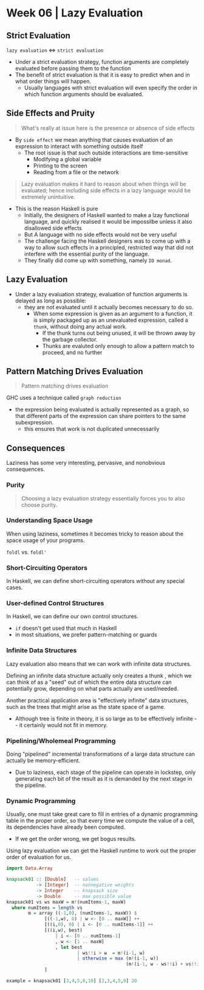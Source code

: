 # Week 06 | Lazy Evaluation

## Strict Evaluation

`lazy evaluation` <=> `strict evaluation`

- Under a strict evaluation strategy, function arguments are completely evaluated before passing them to the function
- The benefit of strict evaluation is that it is easy to predict when and in what order things will happen. 
  - Usually languages with strict evaluation will even specify the order in which function arguments should be evaluated. 

## Side Effects and Pruity

> What's really at issue here is the presence or absence of side effects
- By `side effect` we mean anything that causes evaluation of an expression to interact with something outside itself
  - The root issue is that such outside interactions are time-sensitive
    - Modifying a global variable
    - Printing to the screen
    - Reading from a file or the network

> Lazy evaluation makes it hard to reason about when things will be evaluated; hence including side effects in a lazy language would be extremely unintuitive. 
- This is the reason Haskell is pure
  - Initially, the designers of Haskell wanted to make a lzay functional language, and quickly realised it would be impossilbe unless it also disallowed side effects
  - But A language with no side effects would not be very useful 
  - The challenge facing the Haskell designers was to come up with a way to allow such effects in a principled, restricted way that did not interfere with the essential purity of the language. 
  - They finally did come up with something, namely `IO monad`. 


## Lazy Evaluation

- Under a lazy evaluation strategy, evaluation of function arguments is delayed as long as possible: 
  - they are not evaluated until it actually becomes necessary to do so.
    - When some expression is given as an argument to a function, it is simply packaged up as an unevaluated expression, called a `thunk`, without doing any actual work.
      - If the thunk turns out being unused, it will be thrown away by the garbage collector.
      - Thunks are evaluted only enough to allow a pattern match to proceed, and no further

## Pattern Matching Drives Evaluation

> Pattern matching drives evaluation

GHC uses a technique called `graph reduction`
- the expression being evaluated is actually represented as a graph, so that different parts of the expression can share pointers to the same subexpression. 
  - this ensures that work is not duplicated unnecessarily


## Consequences

Laziness has some very interesting, pervasive, and nonobvious consequences.

### Purity

> Choosing a lazy evaluation strategy essentially forces you to also choose purity. 


### Understanding Space Usage

When using laziness, sometimes it becomes tricky to reason about the space usage of your programs.

`foldl` vs. `foldl'`

### Short-Circuiting Operators

In Haskell, we can define short-circuiting operators without any special cases. 


### User-defined Control Structures

In Haskell, we can define our own control structures. 
- `if` doesn't get used that much in Haskell
- in most situations, we prefer pattern-matching or guards


### Infinite Data Structures

Lazy evaluation also means that we can work with infinite data structures. 

Defining an infinite data structure actually only creates a thunk , which we can think of as a "seed" out of which the entire data structure can potentially grow, depending on what parts actually are used/needed. 

Another practical application area is "effectively infinite" data structures, such as the trees that might arise as the state space of a game. 
- Although tree is finite in theory, it is so large as to be effectively infinite -- it certainly would not fit in memory. 


### Pipelining/Wholemeal Programming

Doing "pipelined" incremental transformations of a large data structure can actually be memory-efficient. 
- Due to laziness, each stage of the pipeline can operate in lockstep, only generating each bit of the result as it is demanded by the next stage in the pipeline. 


### Dynamic Programming

Usually, one must take great care to fill in entries of a dynamic programming table in the proper order, so that every time we compute the value of a cell, its dependencies have already been computed. 
- If we get the order wrong, we get bogus results. 

Using lazy evaluation we can get the Haskell runtime to work out the proper order of evaluation for us. 

```haskell
import Data.Array

knapsack01 :: [Double]   -- values 
           -> [Integer]  -- nonnegative weights
           -> Integer    -- knapsack size
           -> Double     -- max possible value
knapsack01 vs ws maxW = m!(numItems-1, maxW)
  where numItems = length vs
        m = array ((-1,0), (numItems-1, maxW)) $
              [((-1,w), 0) | w <- [0 .. maxW]] ++
              [((i,0), 0) | i <- [0 .. numItems-1]] ++
              [((i,w), best) 
                  | i <- [0 .. numItems-1]
                  , w <- [1 .. maxW]
                  , let best
                          | ws!!i > w  = m!(i-1, w)
                          | otherwise = max (m!(i-1, w)) 
                                            (m!(i-1, w - ws!!i) + vs!!i)
              ]

example = knapsack01 [3,4,5,8,10] [2,3,4,5,9] 20
```